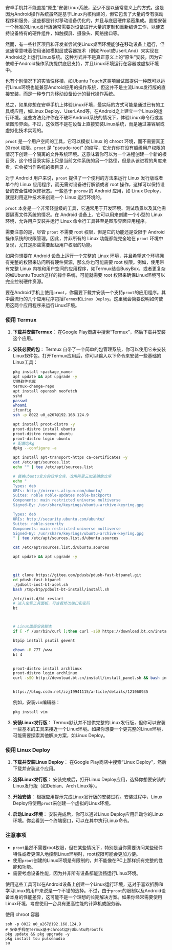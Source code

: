 安卓手机并不能直接“原生”安装Linux系统，至少不是以通常意义上的方式。这是因为Android操作系统虽然是基于Linux内核构建的，但它包含了大量的专有驱动程序和服务，这些都是针对移动设备优化的，并且与底层硬件紧密集成。直接安装一个标准的Linux发行版通常需要对设备进行大量的定制和重新编译工作，以便支持设备特有的硬件组件，如触摸屏、摄像头、网络接口等。

然而，有一些社区项目和开发者尝试使Linux桌面环境能够在移动设备上运行，但这通常意味着使用诸如模拟层或容器技术（例如Proot或UserLAnd）来实现在Android之上运行Linux系统。这种方式并不是真正意义上的“原生”安装，因为它依赖于Android操作系统提供底层支持，并且Linux环境运行在容器或虚拟环境中。

也有个别情况下的实验性移植，如Ubuntu Touch这类项目试图提供一种既可以运行Linux环境也能兼容Android应用的操作系统，但这并不是主流Linux发行版的直接安装，而是一种专门为移动设备设计的替代操作系统。

总之，如果你想在安卓手机上体验Linux环境，最实际的方式可能是通过已有的工具或应用，如Linux Deploy、UserLAnd等，在Android之上建立一个Linux的运行环境。这些方法允许你在不破坏Android系统的情况下，体验Linux命令行或甚至图形界面。不过，这依然不是在设备上直接安装Linux系统，而是通过兼容层或虚拟化技术实现的。



`proot` 是一个用户空间的工具，它可以模拟 Linux 的 chroot 环境，而不需要真正的 root 权限。`proot` 是 "pseudo-root" 的缩写，它允许你在没有超级用户权限的情况下创建一个隔离的文件系统环境。这意味着你可以为一个进程创建一个新的根目录，这个根目录实际上只是当前文件系统的另一个路径，但是从该进程的角度来看，它会被当作系统的根目录 `/`。

对于 Android 用户来说，`proot` 提供了一个便利的方法来运行 Linux 发行版或者单个的 Linux 应用程序，而无需对设备进行解锁或者 root 操作，这样可以保持设备的安全性和保修状态。一些基于 `prorow` 的 Android 应用，如 Linux Deploy，就是利用这种技术来创建一个 Linux 运行环境的。

`proot` 本身是一个非常轻量级的工具，它通常用于开发环境、测试场景以及其他需要隔离文件系统的情况。在 Android 设备上，它可以用来创建一个小型的 Linux 环境，允许用户安装并运行 Linux 命令行工具甚至是图形界面应用程序。

需要注意的是，尽管 `proot` 不需要 root 权限，但是它的功能还是受限于 Android 操作系统的权限管理。因此，并非所有的 Linux 功能都能完全地在 `proot` 环境中复现，尤其是那些需要超级用户权限的功能。

如果你想要在 Android 设备上运行一个完整的 Linux 环境，并且希望这个环境拥有完整的权限来访问所有硬件资源，那么你也可能需要 root 权限。例如，使用带有完整 Linux 内核和用户空间的应用程序，如Termux结合BusyBox，或者更复杂的如Ubuntu Touch这样的操作系统，可能就需要 root 权限来确保Linux环境可以完全控制硬件资源。



要在Android手机上使用`proot`，你需要下载并安装一个支持`proot`的应用程序。其中最流行的几个应用程序包括`Termux`和`Linux Deploy`。这里我会简要说明如何使用这两个应用程序来运行Linux环境。

### 使用 Termux

1. **下载并安装Termux**：
   在Google Play商店中搜索“Termux”，然后下载并安装这个应用。

2. **安装必要的包**：
   Termux 自带了一个简单的包管理系统，你可以使用它来安装Linux软件包。打开Termux应用后，你可以输入以下命令来安装一些基础的Linux工具：
   
   ```bash
   pkg install <package_name>
   apt update && apt upgrade -y
   切换软件仓库
   termux-change-repo
   apt install openssh neofetch
   sshd
   passwd
   whoami
   ifconfig
   ssh -p 8022 u0_a267@192.168.124.9
   
   apt install proot-distro -y
   proot-distro install ubuntu
   proot-distro remove ubuntu
   proot-distro login ubuntu
   # 配置dpkg
   dpkg --configure -a
   
   apt install apt-transport-https ca-certificates -y
   cat /etc/apt/sources.list
   echo "" | tee /etc/apt/sources.list
   
   # 替换ubuntu官方的软件仓库，改用阿里云加速镜像仓库
   echo "
   Types: deb
   URIs: http://mirrors.aliyun.com/ubuntu/
   Suites: noble noble-updates noble-backports
   Components: main restricted universe multiverse
   Signed-By: /usr/share/keyrings/ubuntu-archive-keyring.gpg
   
   Types: deb
   URIs: http://security.ubuntu.com/ubuntu/
   Suites: noble-security
   Components: main restricted universe multiverse
   Signed-By: /usr/share/keyrings/ubuntu-archive-keyring.gpg
   " | tee /etc/apt/sources.list.d/ubuntu.sources
   
   cat /etc/apt/sources.list.d/ubuntu.sources
   
   apt update && apt upgrade -y
   
   
   
   git clone https://gitee.com/pdusb/pdusb-fast-btpanel.git
   cd pdusb-fast-btpanel
   ./pdbolt-inst-bt-acel.sh
   bash /tmp/btp/pdbolt-bt-install/install.sh
   
   /etc/init.d/bt restart
   # 进入宝塔工具面板，可查看修改端口和密码
   bt
   
   
   
   # Linux面板安装脚本
   if [ -f /usr/bin/curl ];then curl -sSO https://download.bt.cn/install/install_panel.sh;else wget -O install_panel.sh https://download.bt.cn/install/install_panel.sh;fi;bash install_panel.sh ed8484bec
   
   btpip install psutil gevent
   
   chown -R 777 /www
   bt 4
   
   
   proot-distro install archlinux
   proot-distro login archlinux
   curl -sSO http://download.bt.cn/install/install_panel.sh && bash install_panel.sh 28615082
   
   
   https://blog.csdn.net/zzj19941115/article/details/121060935
   ```
   例如，安装`vim`编辑器：
   ```bash
   pkg install vim
   ```
   
3. **安装Linux发行版**：
   Termux默认并不提供完整的Linux发行版，但你可以安装一些基本的工具来接近一个Linux环境。如果你想要一个更完整的Linux环境，可能需要探索其他解决方案，如Linux Deploy。

### 使用 Linux Deploy

1. **下载并安装Linux Deploy**：
   在Google Play商店中搜索“Linux Deploy”，然后下载并安装这个应用。

2. **选择Linux发行版**：
   安装完成后，打开Linux Deploy应用，选择你想要安装的Linux发行版（如Debian、Arch Linux等）。

3. **开始安装**：
   根据应用提示完成Linux发行版的安装过程。安装过程中，Linux Deploy将使用`proot`来创建一个虚拟的Linux环境。

4. **启动Linux环境**：
   安装完成后，你可以通过Linux Deploy应用启动你的Linux环境。你会看到一个终端窗口，可以在其中执行Linux命令。

### 注意事项

- `proot`虽然不需要root权限，但在某些情况下，特别是当你需要访问某些硬件特性或者更深入地控制Linux环境时，root权限可能会更加方便。
- 使用`proot`创建的Linux环境是有限制的，并不能像在PC上那样拥有完整的性能和功能。
- 需要考虑设备性能，因为并非所有设备都能流畅运行Linux环境。

使用这些工具可以在Android设备上创建一个Linux运行环境，这对于喜欢折腾和学习Linux的用户来说是一个不错的选择。不过，由于`proot`的限制以及Android设备本身的性能差异，这可能不是一个理想的长期解决方案。如果你经常需要使用Linux环境，考虑使用一台具有更高性能的计算机或服务器。





使用 chroot 容器

```
ssh -p 8022 u0_a267@192.168.124.9
# 安卓手机在Termux基于chroot运行Ubuntu的rootfs
pkg update && pkg upgrade -y
pkg install tsu pulseaudio
su
```

